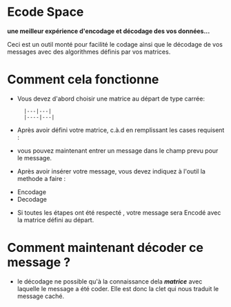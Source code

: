 # Ecode Space
**une meilleur expérience d'encodage et décodage des vos données...**

Ceci est un outil monté pour facilité le codage ainsi que le décodage de vos messages avec des algorithmes définis par vos matrices.

# Comment cela fonctionne 

* Vous devez d'abord choisir une matrice au départ de type carrée:

        |---|---|
        |----|---|
* Après avoir défini votre matrice, c.à.d en remplissant les cases requisent :
- vous pouvez maintenant entrer un message dans le champ prevu pour le message.

* Après avoir insérer votre message, vous devez indiquez à l'outil la methode a faire :
- Encodage
- Decodage
* Si toutes les étapes ont été respecté , votre message sera Encodé avec la matrice défini au départ.

# Comment maintenant décoder ce message ?
* le décodage ne possible qu'à la connaissance dela **_matrice_** avec laquelle le message a été coder. 
Elle est donc la clet qui nous traduit le message caché.



